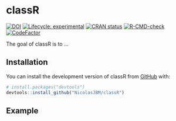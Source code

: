 
<!-- README.md is generated from README.Rmd. Please edit that file -->

# classR

<!-- badges: start -->

[![DOI](https://zenodo.org/badge/532755441.svg)](https://zenodo.org/badge/latestdoi/532755441)
[![Lifecycle:
experimental](https://img.shields.io/badge/lifecycle-experimental-orange.svg)](https://lifecycle.r-lib.org/articles/stages.html#experimental)
[![CRAN
status](https://www.r-pkg.org/badges/version/classR)](https://CRAN.R-project.org/package=classR)
[![R-CMD-check](https://github.com/NicolasJBM/classR/actions/workflows/R-CMD-check.yaml/badge.svg)](https://github.com/NicolasJBM/classR/actions/workflows/R-CMD-check.yaml)
[![CodeFactor](https://www.codefactor.io/repository/github/NicolasJBM/classR/badge)](https://www.codefactor.io/repository/github/NicolasJBM/classR)
<!-- badges: end -->

The goal of classR is to …

## Installation

You can install the development version of classR from
[GitHub](https://github.com/) with:

``` r
# install.packages("devtools")
devtools::install_github("NicolasJBM/classR")
```

## Example
